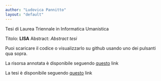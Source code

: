 ```yaml
---
author: "Ludovica Pannitto"
layout: "default"
---
```


Tesi di Laurea Triennale in Informatica Umanistica

Titolo: **LISA**
Abstract: *Abstract tesi*

Puoi scaricare il codice o visualizzarlo su github usando uno dei pulsanti qua sopra.

La risorsa annotata è disponibile seguendo [questo](http://example.com/ "risosrsa annotata") link

La tesi è disponibile seguendo [questo](http://ellepannitto.github.io/Lisa/lisa.pdf "relazione") link

